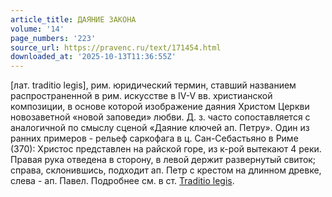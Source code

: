 ```yaml
---
article_title: ДАЯНИЕ ЗАКОНА
volume: '14'
page_numbers: '223'
source_url: https://pravenc.ru/text/171454.html
downloaded_at: '2025-10-13T11:36:55Z'
---
```


[лат. traditio legis], рим. юридический термин, ставший названием распространенной в рим. искусстве в IV-V вв. христианской композиции, в основе которой изображение даяния Христом Церкви новозаветной «новой заповеди» любви. Д. з. часто сопоставляется с аналогичной по смыслу сценой «Даяние ключей ап. Петру». Один из ранних примеров - рельеф саркофага в ц. Сан-Себастьяно в Риме (370): Христос представлен на райской горе, из к-рой вытекают 4 реки. Правая рука отведена в сторону, в левой держит развернутый свиток; справа, склонившись, подходит ап. Петр с крестом на длинном древке, слева - ап. Павел. Подробнее см. в ст. [Traditio legis](<https://pravenc.ru/text/Traditio legis.html>).
